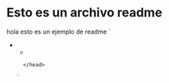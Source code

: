 # Esto es un archivo readme
hola esto es un ejemplo de readme
`<html>
- - 

    <html>
    	<head>
    		
    	</head>
    </html>`

<html>
<head>

</head>
<body>

</body>
</html>

